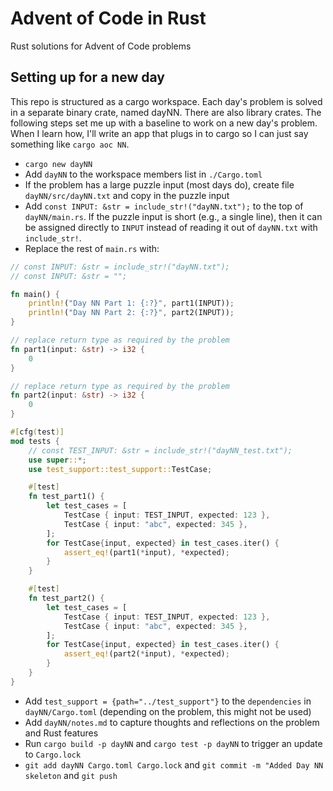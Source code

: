 # Advent of Code in Rust

Rust solutions for Advent of Code problems

## Setting up for a new day

This repo is structured as a cargo workspace. Each day's problem is solved in a
separate binary crate, named dayNN. There are also library crates. The following
steps set me up with a baseline to work on a new day's problem. When I learn
how, I'll write an app that plugs in to cargo so I can just say something like
`cargo aoc NN`.

- `cargo new dayNN`
- Add `dayNN` to the workspace members list in `./Cargo.toml`
- If the problem has a large puzzle input (most days do), create file
  `dayNN/src/dayNN.txt` and copy in the puzzle input
- Add `const INPUT: &str = include_str!("dayNN.txt");` to the top of
  `dayNN/main.rs`. If the puzzle input is short (e.g., a single line), then it
  can be assigned directly to `INPUT` instead of reading it out of `dayNN.txt`
  with `include_str!`.
- Replace the rest of `main.rs` with:

```rust
// const INPUT: &str = include_str!("dayNN.txt");
// const INPUT: &str = "";

fn main() {
    println!("Day NN Part 1: {:?}", part1(INPUT));
    println!("Day NN Part 2: {:?}", part2(INPUT));
}

// replace return type as required by the problem
fn part1(input: &str) -> i32 {
    0
}

// replace return type as required by the problem
fn part2(input: &str) -> i32 {
    0
}

#[cfg(test)]
mod tests {
    // const TEST_INPUT: &str = include_str!("dayNN_test.txt");
    use super::*;
    use test_support::test_support::TestCase;

    #[test]
    fn test_part1() {
        let test_cases = [
            TestCase { input: TEST_INPUT, expected: 123 },
            TestCase { input: "abc", expected: 345 },
        ];
        for TestCase{input, expected} in test_cases.iter() {
            assert_eq!(part1(*input), *expected);
        }
    }

    #[test]
    fn test_part2() {
        let test_cases = [
            TestCase { input: TEST_INPUT, expected: 123 },
            TestCase { input: "abc", expected: 345 },
        ];
        for TestCase{input, expected} in test_cases.iter() {
            assert_eq!(part2(*input), *expected);
        }
    }
}
```

- Add `test_support = {path="../test_support"}` to the `dependencies` in
  `dayNN/Cargo.toml` (depending on the problem, this might not be used)
- Add `dayNN/notes.md` to capture thoughts and reflections on the problem and
  Rust features
- Run `cargo build -p dayNN` and `cargo test -p dayNN` to trigger an update to
  `Cargo.lock`
- `git add dayNN Cargo.toml Cargo.lock` and
  `git commit -m "Added Day NN skeleton` and `git push`
